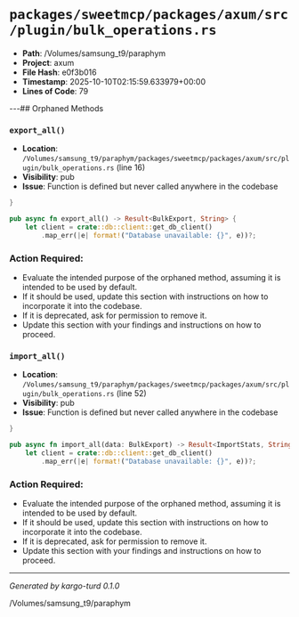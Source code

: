 # `packages/sweetmcp/packages/axum/src/plugin/bulk_operations.rs`

- **Path**: /Volumes/samsung_t9/paraphym
- **Project**: axum
- **File Hash**: e0f3b016  
- **Timestamp**: 2025-10-10T02:15:59.633979+00:00  
- **Lines of Code**: 79

---## Orphaned Methods


### `export_all()`

- **Location**: `/Volumes/samsung_t9/paraphym/packages/sweetmcp/packages/axum/src/plugin/bulk_operations.rs` (line 16)
- **Visibility**: pub
- **Issue**: Function is defined but never called anywhere in the codebase

```rust
}

pub async fn export_all() -> Result<BulkExport, String> {
    let client = crate::db::client::get_db_client()
        .map_err(|e| format!("Database unavailable: {}", e))?;
```

### Action Required:

- Evaluate the intended purpose of the orphaned method, assuming it is intended to be used by default.
- If it should be used, update this section with instructions on how to incorporate it into the codebase.
- If it is deprecated, ask for permission to remove it.
- Update this section with your findings and instructions on how to proceed.


### `import_all()`

- **Location**: `/Volumes/samsung_t9/paraphym/packages/sweetmcp/packages/axum/src/plugin/bulk_operations.rs` (line 52)
- **Visibility**: pub
- **Issue**: Function is defined but never called anywhere in the codebase

```rust
}

pub async fn import_all(data: BulkExport) -> Result<ImportStats, String> {
    let client = crate::db::client::get_db_client()
        .map_err(|e| format!("Database unavailable: {}", e))?;
```

### Action Required:

- Evaluate the intended purpose of the orphaned method, assuming it is intended to be used by default.
- If it should be used, update this section with instructions on how to incorporate it into the codebase.
- If it is deprecated, ask for permission to remove it.
- Update this section with your findings and instructions on how to proceed.

---

*Generated by kargo-turd 0.1.0*

/Volumes/samsung_t9/paraphym